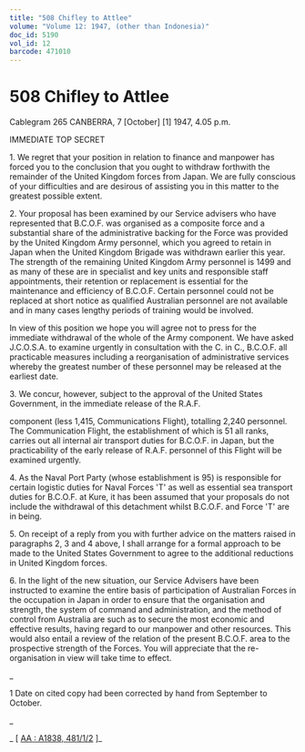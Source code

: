 ```yaml
---
title: "508 Chifley to Attlee"
volume: "Volume 12: 1947, (other than Indonesia)"
doc_id: 5190
vol_id: 12
barcode: 471010
---
```


# 508 Chifley to Attlee

Cablegram 265 CANBERRA, 7 [October] [1] 1947, 4.05 p.m.

IMMEDIATE TOP SECRET

1\. We regret that your position in relation to finance and manpower has forced you to the conclusion that you ought to withdraw forthwith the remainder of the United Kingdom forces from Japan. We are fully conscious of your difficulties and are desirous of assisting you in this matter to the greatest possible extent.

2\. Your proposal has been examined by our Service advisers who have represented that B.C.O.F. was organised as a composite force and a substantial share of the administrative backing for the Force was provided by the United Kingdom Army personnel, which you agreed to retain in Japan when the United Kingdom Brigade was withdrawn earlier this year. The strength of the remaining United Kingdom Army personnel is 1499 and as many of these are in specialist and key units and responsible staff appointments, their retention or replacement is essential for the maintenance and efficiency of B.C.O.F. Certain personnel could not be replaced at short notice as qualified Australian personnel are not available and in many cases lengthy periods of training would be involved.

In view of this position we hope you will agree not to press for the immediate withdrawal of the whole of the Army component. We have asked J.C.O.S.A. to examine urgently in consultation with the C. in C., B.C.O.F. all practicable measures including a reorganisation of administrative services whereby the greatest number of these personnel may be released at the earliest date.

3\. We concur, however, subject to the approval of the United States Government, in the immediate release of the R.A.F.

component (less 1,415, Communications Flight), totalling 2,240 personnel. The Communication Flight, the establishment of which is 51 all ranks, carries out all internal air transport duties for B.C.O.F. in Japan, but the practicability of the early release of R.A.F. personnel of this Flight will be examined urgently.

4\. As the Naval Port Party (whose establishment is 95) is responsible for certain logistic duties for Naval Forces 'T' as well as essential sea transport duties for B.C.O.F. at Kure, it has been assumed that your proposals do not include the withdrawal of this detachment whilst B.C.O.F. and Force 'T' are in being.

5\. On receipt of a reply from you with further advice on the matters raised in paragraphs 2, 3 and 4 above, I shall arrange for a formal approach to be made to the United States Government to agree to the additional reductions in United Kingdom forces.

6\. In the light of the new situation, our Service Advisers have been instructed to examine the entire basis of participation of Australian Forces in the occupation in Japan in order to ensure that the organisation and strength, the system of command and administration, and the method of control from Australia are such as to secure the most economic and effective results, having regard to our manpower and other resources. This would also entail a review of the relation of the present B.C.O.F. area to the prospective strength of the Forces. You will appreciate that the re-organisation in view will take time to effect.

_

1 Date on cited copy had been corrected by hand from September to October.

_

_ [ [AA : A1838, 481/1/2](http://www.naa.gov.au/cgi-bin/Search?O=I&Number=471010) ]_
